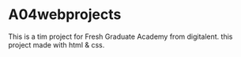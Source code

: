# A04webprojects
This is a tim project for Fresh Graduate Academy from digitalent. this project made with html & css.

